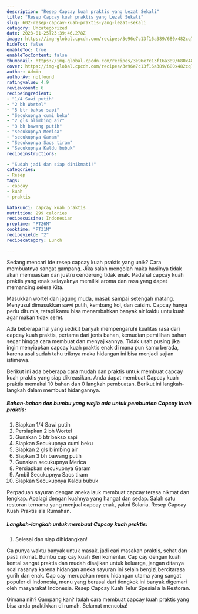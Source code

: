 ```yaml
---
description: "Resep Capcay kuah praktis yang Lezat Sekali"
title: "Resep Capcay kuah praktis yang Lezat Sekali"
slug: 602-resep-capcay-kuah-praktis-yang-lezat-sekali
category: Uncategorized
date: 2023-01-25T23:39:46.278Z
image: https://img-global.cpcdn.com/recipes/3e96e7c13f16a389/680x482cq70/capcay-kuah-praktis-foto-resep-utama.jpg
hideToc: false
enableToc: true
enableTocContent: false
thumbnail: https://img-global.cpcdn.com/recipes/3e96e7c13f16a389/680x482cq70/capcay-kuah-praktis-foto-resep-utama.jpg
cover: https://img-global.cpcdn.com/recipes/3e96e7c13f16a389/680x482cq70/capcay-kuah-praktis-foto-resep-utama.jpg
author: Admin
authorAv: notfound
ratingvalue: 4.9
reviewcount: 6
recipeingredient:
- "1/4 Sawi putih"
- "2 bh Wortel"
- "5 btr bakso sapi"
- "Secukupnya cumi beku"
- "2 gls blimbing air"
- "3 bh bawang putih"
- "secukupnya Merica"
- "secukupnya Garam"
- "Secukupnya Saos tiram"
- "Secukupnya Kaldu bubuk"
recipeinstructions:

- "Sudah jadi dan siap dinikmati!"
categories:
- Resep
tags:
- capcay
- kuah
- praktis

katakunci: capcay kuah praktis 
nutrition: 299 calories
recipecuisine: Indonesian
preptime: "PT26M"
cooktime: "PT31M"
recipeyield: "2"
recipecategory: Lunch

---
```





Sedang mencari ide resep capcay kuah praktis yang unik? Cara membuatnya sangat gampang. Jika salah mengolah maka hasilnya tidak akan memuaskan dan justru cenderung tidak enak. Padahal capcay kuah praktis yang enak selayaknya memiliki aroma dan rasa yang dapat memancing selera Kita.





Masukkan wortel dan jagung muda, masak sampai setengah matang. Menyusul dimasukkan sawi putih, kembang kol, dan caisim. Capcay hanya perlu ditumis, tetapi kamu bisa menambahkan banyak air kaldu untu kuah agar makan tidak seret.

Ada beberapa hal yang sedikit banyak mempengaruhi kualitas rasa dari capcay kuah praktis, pertama dari jenis bahan, kemudian pemilihan bahan segar hingga cara membuat dan menyajikannya. Tidak usah pusing jika ingin menyiapkan capcay kuah praktis enak di mana pun kamu berada, karena asal sudah tahu triknya maka hidangan ini bisa menjadi sajian istimewa.






Berikut ini ada beberapa cara mudah dan praktis untuk membuat capcay kuah praktis yang siap dikreasikan. Anda dapat membuat Capcay kuah praktis memakai 10 bahan dan 0 langkah pembuatan. Berikut ini langkah-langkah dalam membuat hidangannya.

<!--inarticleads1-->

##### Bahan-bahan dan bumbu yang wajib ada untuk pembuatan Capcay kuah praktis:

1. Siapkan 1/4 Sawi putih
1. Persiapkan 2 bh Wortel
1. Gunakan 5 btr bakso sapi
1. Siapkan Secukupnya cumi beku
1. Siapkan 2 gls blimbing air
1. Siapkan 3 bh bawang putih
1. Gunakan secukupnya Merica
1. Persiapkan secukupnya Garam
1. Ambil Secukupnya Saos tiram
1. Siapkan Secukupnya Kaldu bubuk


Perpaduan sayuran dengan aneka lauk membuat capcay terasa nikmat dan lengkap. Apalagi dengan kuahnya yang hangat dan sedap. Salah satu restoran ternama yang menjual capcay enak, yakni Solaria. Resep Capcay Kuah Praktis ala Rumahan. 

<!--inarticleads2-->

##### Langkah-langkah untuk membuat Capcay kuah praktis:


1. Selesai dan siap dihidangkan!

Ga punya waktu banyak untuk masak, jadi cari masakan praktis, sehat dan pasti nikmat. Bumbu cap cay kuah Beri komentar. Cap cay dengan kuah kental sangat praktis dan mudah disajikan untuk keluarga, jangan ditanya soal rasanya karena hidangan aneka sayuran ini selain bergizi,bercitarasa gurih dan enak. Cap cay merupakan menu hidangan utama yang sangat populer di Indonesia, menu yang berasal dari tiongkok ini banyak digemari oleh masyarakat Indonesia. Resep Capcay Kuah Telur Spesial a la Restoran. 

Gimana nih? Gampang kan? Itulah cara membuat capcay kuah praktis yang bisa anda praktikkan di rumah. Selamat mencoba!
